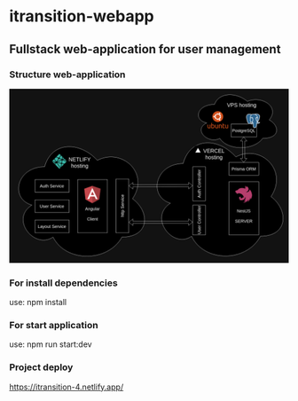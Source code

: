 # itransition-webapp

## Fullstack web-application for user management

### Structure web-application

![Structure](./webapp-structure.png)

### For install dependencies

use: npm install

### For start application

use: npm run start:dev

### Project deploy

https://itransition-4.netlify.app/

